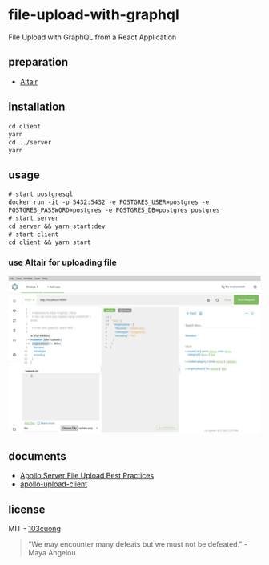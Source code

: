 # file-upload-with-graphql

File Upload with GraphQL from a React Application

## preparation

- [Altair](https://altair.sirmuel.design/)

## installation

```shell script
cd client
yarn
cd ../server
yarn
```

## usage

```shell script
# start postgresql
docker run -it -p 5432:5432 -e POSTGRES_USER=postgres -e POSTGRES_PASSWORD=postgres -e POSTGRES_DB=postgres postgres
# start server
cd server && yarn start:dev
# start client
cd client && yarn start
```

### use Altair for uploading file

<img src="./images/mutation.png" width="900" alt="muatation" />

## documents

- [Apollo Server File Upload Best Practices](https://www.apollographql.com/blog/apollo-server-file-upload-best-practices-1e7f24cdc050/)
- [apollo-upload-client](https://github.com/jaydenseric/apollo-upload-client)

## license

MIT - [103cuong](https://github.com/103cuong/)

<!-- INSPIRATIONAL_QUOTE_START -->
> "We may encounter many defeats but we must not be defeated." - Maya Angelou
<!-- INSPIRATIONAL_QUOTE_END -->
